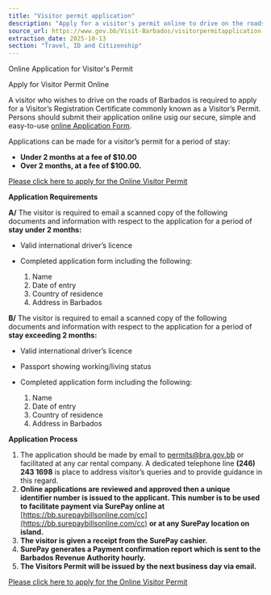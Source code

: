 ```yaml
---
title: "Visitor permit application"
description: "Apply for a visitor's permit online to drive on the roads of Barbados, with options for under or over 2 months stay."
source_url: https://www.gov.bb/Visit-Barbados/visitorpermitapplication
extraction_date: 2025-10-13
section: "Travel, ID and Citizenship"
---
```


Online Application for Visitor's Permit

Apply for Visitor Permit Online

A visitor who wishes to drive on the roads of Barbados is required to apply for a Visitor’s Registration Certificate commonly known as a Visitor’s Permit. Persons should submit their application online usig our secure, simple and easy-to-use [online Application Form](https://portal.bra.gov.bb/VisitorPermit).

Applications can be made for a visitor’s permit for a period of stay:

*   **Under 2 months at a fee of $10.00**
*   **Over 2 months, at a fee of $100.00.**

[Please click here to apply for the Online Visitor Permit](https://portal.bra.gov.bb/VisitorPermit)

**Application Requirements**

**A/** The visitor is required to email a scanned copy of the following documents and information with respect to the application for a period of **stay under 2 months:**

*   Valid international driver’s licence
*   Completed application form including the following:

    1.  Name
    2.  Date of entry
    3.  Country of residence
    4.  Address in Barbados

**B/** The visitor is required to email a scanned copy of the following documents and information with respect to the application for a period of **stay exceeding 2 months:**

*   Valid international driver’s licence
*   Passport showing working/living status
*   Completed application form including the following:

    1.  Name
    2.  Date of entry
    3.  Country of residence
    4.  Address in Barbados

**Application Process**

1.  The application should be made by email to [permits@bra.gov.bb](mailto:permits@bra.gov.bb) or facilitated at any car rental company. A dedicated telephone line **(246) 243 1698** is place to address visitor’s queries and to provide guidance in this regard.
2.  **Online applications are reviewed and approved then a unique identifier number is issued to the applicant. This number is to be used to facilitate payment via SurePay online at** [https://bb.surepaybillsonline.com/cc](https://bb.surepaybillsonline.com/cc) **or at any SurePay location on island.**
3.  **The visitor is given a receipt from the SurePay cashier.**
4.  **SurePay generates a Payment confirmation report which is sent to the Barbados Revenue Authority hourly.**
5.  **The Visitors Permit will be issued by the next business day via email.**

[Please click here to apply for the Online Visitor Permit](https://www.gov.bb/media_files/Visitor_Permit_Application.pdf)
```
